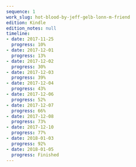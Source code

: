```yaml
---
sequence: 1
work_slug: hot-blood-by-jeff-gelb-lonn-m-friend
edition: Kindle
edition_notes: null
timeline:
- date: 2017-11-25
  progress: 10%
- date: 2017-12-01
  progress: 13%
- date: 2017-12-02
  progress: 30%
- date: 2017-12-03
  progress: 39%
- date: 2017-12-04
  progress: 43%
- date: 2017-12-06
  progress: 52%
- date: 2017-12-07
  progress: 66%
- date: 2017-12-08
  progress: 73%
- date: 2017-12-10
  progress: 77%
- date: 2018-01-03
  progress: 92%
- date: 2018-01-05
  progress: Finished
---
```


